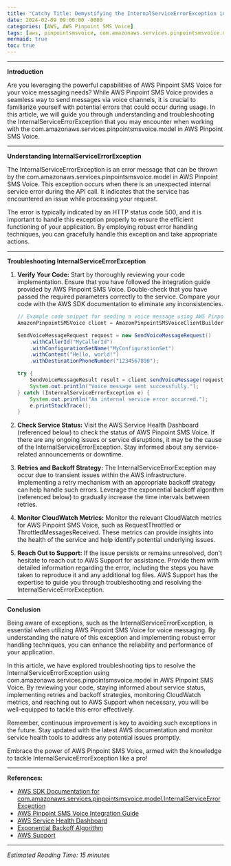 ```yaml
---
title: "Catchy Title: Demystifying the InternalServiceErrorException in AWS Pinpoint SMS Voice"
date: 2024-02-09 09:00:00 -0000
categories: [AWS, AWS Pinpoint SMS Voice]
tags: [aws, pinpointsmsvoice, com.amazonaws.services.pinpointsmsvoice.model]
mermaid: true
toc: true
---
```



---

**Introduction**

Are you leveraging the powerful capabilities of AWS Pinpoint SMS Voice for your voice messaging needs? While AWS Pinpoint SMS Voice provides a seamless way to send messages via voice channels, it is crucial to familiarize yourself with potential errors that could occur during usage. In this article, we will guide you through understanding and troubleshooting the InternalServiceErrorException that you may encounter when working with the com.amazonaws.services.pinpointsmsvoice.model in AWS Pinpoint SMS Voice.

---

**Understanding InternalServiceErrorException**

The InternalServiceErrorException is an error message that can be thrown by the com.amazonaws.services.pinpointsmsvoice.model in AWS Pinpoint SMS Voice. This exception occurs when there is an unexpected internal service error during the API call. It indicates that the service has encountered an issue while processing your request.

The error is typically indicated by an HTTP status code 500, and it is important to handle this exception properly to ensure the efficient functioning of your application. By employing robust error handling techniques, you can gracefully handle this exception and take appropriate actions.

---

**Troubleshooting InternalServiceErrorException**

1. **Verify Your Code:** Start by thoroughly reviewing your code implementation. Ensure that you have followed the integration guide provided by AWS Pinpoint SMS Voice. Double-check that you have passed the required parameters correctly to the service. Compare your code with the AWS SDK documentation to eliminate any inconsistencies.

   ```java
   // Example code snippet for sending a voice message using AWS Pinpoint SMS Voice
   AmazonPinpointSMSVoice client = AmazonPinpointSMSVoiceClientBuilder.standard().withRegion(Regions.US_EAST_1).build();

   SendVoiceMessageRequest request = new SendVoiceMessageRequest()
       .withCallerId("MyCallerId")
       .withConfigurationSetName("MyConfigurationSet")
       .withContent("Hello, world!")
       .withDestinationPhoneNumber("1234567890");

   try {
       SendVoiceMessageResult result = client.sendVoiceMessage(request);
       System.out.println("Voice message sent successfully.");
   } catch (InternalServiceErrorException e) {
       System.out.println("An internal service error occurred.");
       e.printStackTrace();
   }
   ```

2. **Check Service Status:** Visit the AWS Service Health Dashboard (referenced below) to check the status of AWS Pinpoint SMS Voice. If there are any ongoing issues or service disruptions, it may be the cause of the InternalServiceErrorException. Stay informed about any service-related announcements or downtime.

3. **Retries and Backoff Strategy:** The InternalServiceErrorException may occur due to transient issues within the AWS infrastructure. Implementing a retry mechanism with an appropriate backoff strategy can help handle such errors. Leverage the exponential backoff algorithm (referenced below) to gradually increase the time intervals between retries.

4. **Monitor CloudWatch Metrics:** Monitor the relevant CloudWatch metrics for AWS Pinpoint SMS Voice, such as RequestThrottled or ThrottledMessagesReceived. These metrics can provide insights into the health of the service and help identify potential underlying issues.

5. **Reach Out to Support:** If the issue persists or remains unresolved, don't hesitate to reach out to AWS Support for assistance. Provide them with detailed information regarding the error, including the steps you have taken to reproduce it and any additional log files. AWS Support has the expertise to guide you through troubleshooting and resolving the InternalServiceErrorException.

---

**Conclusion**

Being aware of exceptions, such as the InternalServiceErrorException, is essential when utilizing AWS Pinpoint SMS Voice for voice messaging. By understanding the nature of this exception and implementing robust error handling techniques, you can enhance the reliability and performance of your application.

In this article, we have explored troubleshooting tips to resolve the InternalServiceErrorException using com.amazonaws.services.pinpointsmsvoice.model in AWS Pinpoint SMS Voice. By reviewing your code, staying informed about service status, implementing retries and backoff strategies, monitoring CloudWatch metrics, and reaching out to AWS Support when necessary, you will be well-equipped to tackle this error effectively.

Remember, continuous improvement is key to avoiding such exceptions in the future. Stay updated with the latest AWS documentation and monitor service health tools to address any potential issues promptly.

Embrace the power of AWS Pinpoint SMS Voice, armed with the knowledge to tackle InternalServiceErrorException like a pro!

---

**References:**

- [AWS SDK Documentation for com.amazonaws.services.pinpointsmsvoice.model.InternalServiceErrorException](https://docs.aws.amazon.com/AWSJavaSDK/latest/javadoc/com/amazonaws/services/pinpointsmsvoice/model/InternalServiceErrorException.html)
- [AWS Pinpoint SMS Voice Integration Guide](https://docs.aws.amazon.com/pinpoint/latest/developerguide/welcome.html)
- [AWS Service Health Dashboard](https://status.aws.amazon.com/)
- [Exponential Backoff Algorithm](https://aws.amazon.com/blogs/architecture/exponential-backoff-and-jitter/)
- [AWS Support](https://aws.amazon.com/support/)

---

*Estimated Reading Time: 15 minutes*